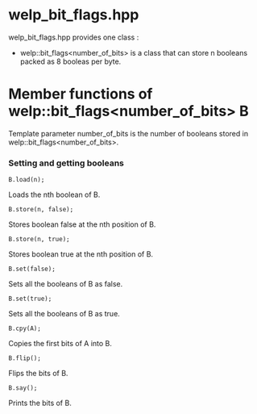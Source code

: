 # welp_bit_flags.hpp

welp_bit_flags.hpp provides one class :

- welp::bit_flags<number_of_bits> is a class that can store n booleans packed as 8 booleas per byte.

# Member functions of welp::bit_flags<number_of_bits> B

Template parameter number_of_bits is the number of booleans stored in welp::bit_flags<number_of_bits>.

### Setting and getting booleans

	B.load(n); 

Loads the nth boolean of B.

	B.store(n, false); 

Stores boolean false at the nth position of B.

	B.store(n, true); 

Stores boolean true at the nth position of B.

	B.set(false); 

Sets all the booleans of B as false.

	B.set(true); 

Sets all the booleans of B as true.

	B.cpy(A); 

Copies the first bits of A into B.

	B.flip(); 

Flips the bits of B.

	B.say(); 

Prints the bits of B.
